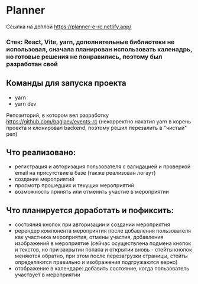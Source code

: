 # Planner

Ссылка на деплой https://planner-e-rc.netlify.app/

### Стек: React, Vite, yarn, дополнительные библиотеки не использовал, сначала планирован использовать каленадрь, но готовые решения не понравились, поэтому был разработан свой

## Команды для запуска проекта

- yarn
- yarn dev

Репозиторий, в котором вел разработку https://github.com/baglaev/events-rc (некорректно накатил yarn в корень проекта и клонировал backend, поэтому решил перезалить в "чистый" реп)

## Что реализовано:

- регистрация и авторизация пользователя с валидацией и проверкой email на присутствие в базе (также реализован логаут)
- создание мероприятий
- просмотр прошедших и текущих мероприятий
- возможность принять или отменить участие в мероприятии

## Что планируется доработать и пофиксить:

- состояния кнопок при авторизации и создании мероприятия
- ререндер компонента мероприятия после добавления пользователя как участника мероприятия, отмены участия, добавления изображений в мероприятие (сейчас осуществлена подмена кнопок и текстов, но при закрытии попапа и открытии вновь - стейты кнопок меняются обратно, при этом после перезагрузки страницы, стейты определяются правильно и изображения подгружаются верно)
- отображение в календаре: добавить состояние, когда пользователь участвует в мероприятии
